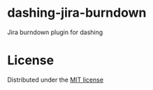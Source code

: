 # dashing-jira-burndown
Jira burndown plugin for dashing

# License
Distributed under the [MIT license](https://github.com/vossim/dashing-jira-burndown/blob/master/LICENSE)
